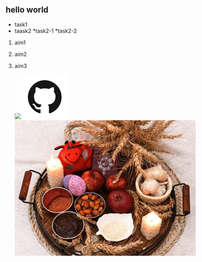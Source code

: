 ##
## hello world
* task1
* taask2
   *task2-1
   *task2-2

1. aim1
2. aim2
3. aim3
   
   ![](https://gitlab.com/picbed/bed/uploads/75985eac80cb11269120d0283ce6a8a5/logo.png)
   ![](img2/download.png)
![](img2/persian-new-year.jpg)
